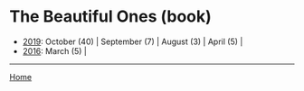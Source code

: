 # The Beautiful Ones (book)

  * [2019](./the-beautiful-ones-book-2019.md): 
      October (40) | 
      September (7) | 
      August (3) | 
      April (5) | 
  * [2016](./the-beautiful-ones-book-2016.md): 
      March (5) | 

----

[Home](../)
